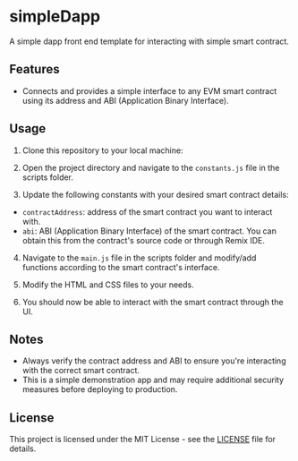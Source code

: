 # simpleDapp
A simple dapp front end template for interacting with simple smart contract.

## Features

- Connects and provides a simple interface to any EVM smart contract using its address and ABI (Application Binary Interface).

## Usage

1. Clone this repository to your local machine:

2. Open the project directory and navigate to the `constants.js` file in the scripts folder.

3. Update the following constants with your desired smart contract details:

- `contractAddress`: address of the smart contract you want to interact with.
- `abi`: ABI (Application Binary Interface) of the smart contract. You can obtain this from the contract's source code or through Remix IDE.

4. Navigate to the `main.js` file in the scripts folder and modify/add functions according to the smart contract's interface.

5. Modify the HTML and CSS files to your needs.

6. You should now be able to interact with the smart contract through the UI.

## Notes

- Always verify the contract address and ABI to ensure you're interacting with the correct smart contract.
- This is a simple demonstration app and may require additional security measures before deploying to production.

## License

This project is licensed under the MIT License - see the [LICENSE](LICENSE) file for details.
